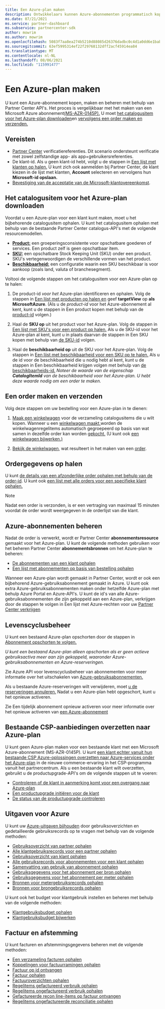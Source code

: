 ```yaml
---
title: Een Azure-plan maken
description: Ontwikkelaars kunnen Azure-abonnementen programmatisch kopen, maken en beheren met behulp Partner Center API's.
ms.date: 07/21/2021
ms.service: partner-dashboard
ms.subservice: partnercenter-sdk
author: mowrim
ms.author: mowrim
ms.openlocfilehash: 5083f7aa8ea274b5210d88085d26376dadbc0c4d1a0dd6e1babe59c94d7a6f9c
ms.sourcegitcommit: 63ef5995314ef22f29768132dff2acf45914ea84
ms.translationtype: MT
ms.contentlocale: nl-NL
ms.lasthandoff: 08/06/2021
ms.locfileid: "115991477"
---
```

# <a name="create-an-azure-plan"></a>Een Azure-plan maken

U kunt een Azure-abonnement kopen, maken en beheren met behulp van Partner Center API's. Het proces is vergelijkbaar met het maken van een Microsoft Azure abonnement[(MS-AZR-0145P).](https://go.microsoft.com/fwlink/p/?linkid=2164140) U moet [het catalogusitem voor het Azure-plan downloaden](#get-the-catalog-item-for-azure-plan)en [vervolgens een order maken en verzenden.](#create-and-submit-an-order)

## <a name="prerequisites"></a>Vereisten

* [Partner Center](partner-center-authentication.md) verificatiereferenties. Dit scenario ondersteunt verificatie met zowel zelfstandige app- als app+gebruikersreferenties.
* De klant-id. Als u geen klant-id hebt, volgt u de stappen in [Een lijst met klanten op halen.](get-a-list-of-customers.md) U kunt zich ook aanmelden bij Partner Center, de klant kiezen in de lijst met klanten, **Account** selecteren en vervolgens hun **Microsoft-id opslaan.**
* [Bevestiging van de acceptatie van de Microsoft-klantovereenkomst](/partner-center/confirm-customer-agreement).

## <a name="get-the-catalog-item-for-azure-plan"></a>Het catalogusitem voor het Azure-plan downloaden

Voordat u een Azure-plan voor een klant kunt maken, moet u het bijbehorende catalogusitem ophalen. U kunt het catalogusitem ophalen met behulp van de bestaande Partner Center catalogus-API's met de volgende resourcemodellen.

* **[Product:](product-resources.md#product)** een groeperingsconsistente voor opschatbare goederen of services. Een product zelf is geen opschatbaar item.
* **[SKU:](product-resources.md#sku)** een opschatbare Stock Keeping Unit (SKU) onder een product. SKU's vertegenwoordigen de verschillende vormen van het product.
* **[Beschikbaarheid:](product-resources.md#availability)** een configuratie waarin een SKU beschikbaar is voor aankoop (zoals land, valuta of branchesegment).

Voltooi de volgende stappen om het catalogusitem voor een Azure-plan op te halen:

1. De product-id *voor het* Azure-plan identificeren en ophalen. Volg de stappen in [Een lijst met producten op halen en](get-a-list-of-products.md) geef **targetView** op **als MicrosoftAzure**. (Als u de *product-id* voor het Azure-abonnement al kent, kunt u de stappen in Een product kopen met behulp van de [product-id](get-a-product-by-id.md) volgen.)

2. Haal de **SKU op** uit het product voor het Azure-plan. Volg de stappen in [Een lijst met SKU's voor een product op halen.](get-a-list-of-skus-for-a-product.md) Als u de SKU-id voor het Azure-plan al kent, kunt u in plaats daarvan de stappen in Een SKU kopen met behulp van [de SKU-id](get-a-sku-by-id.md) volgen.

3. Haal de **beschikbaarheid op** uit de SKU voor het Azure-plan. Volg de stappen in [Een lijst met beschikbaarheid voor een SKU op te halen.](get-a-list-of-availabilities-for-a-sku.md) Als u de id voor de beschikbaarheid die u nodig hebt al kent, kunt u de stappen in Een beschikbaarheid krijgen volgen met behulp van [de beschikbaarheids-id.](get-an-availability-by-id.md) *Noteer de waarde van de eigenschap **CatalogItemId** van de beschikbaarheid voor het Azure-plan. U hebt deze waarde nodig om een order te maken.*

## <a name="create-and-submit-an-order"></a>Een order maken en verzenden

Volg deze stappen om uw bestelling voor een Azure-plan in te dienen:

1. [Maak een winkelwagen](create-a-cart.md) voor de verzameling catalogusitems die u wilt kopen. Wanneer u een [winkelwagen maakt,](cart-resources.md#cart)worden de winkelwagenregelitems automatisch gegroepeerd op basis van wat samen in dezelfde order kan worden [](cart-resources.md#cartlineitem) [gekocht.](order-resources.md#order) (U kunt ook [een winkelwagen bijwerken.)](update-a-cart.md)

2. [Bekijk de winkelwagen](checkout-a-cart.md), wat resulteert in het maken van een [order](order-resources.md#order).

## <a name="get-order-details"></a>Ordergegevens op halen

U kunt [de details van een afzonderlijke order ophalen met behulp van de order-id](get-an-order-by-id.md). U kunt ook [een lijst met alle orders voor een specifieke klant ophalen.](get-all-of-a-customer-s-orders.md)

>[!NOTE]
>Nadat een order is verzonden, is er een vertraging van maximaal 15 minuten voordat de order wordt weergegeven in de orderlijst van die klant.

## <a name="manage-azure-plans"></a>Azure-abonnementen beheren

Nadat de order is verwerkt, wordt er Partner Center **abonnementsresource** gemaakt voor het Azure-plan. U kunt de volgende methoden gebruiken voor het beheren Partner Center **abonnementsbronnen** om het Azure-plan te beheren:

* [De abonnementen van een klant ophalen](get-all-of-a-customer-s-subscriptions.md)
* [Een lijst met abonnementen op basis van bestelling ophalen](get-a-list-of-subscriptions-by-order.md)

Wanneer een Azure-plan wordt gemaakt in Partner Center, wordt er ook een bijbehorend Azure-gebruiksabonnement gemaakt in Azure. U kunt ook extra Azure-gebruiksabonnementen maken onder hetzelfde Azure-plan met behulp Azure Portal en Azure-API's. U kunt de id's van alle Azure-gebruiksabonnementen die zijn gekoppeld aan een Azure-plan, verkrijgen door de stappen te volgen in Een lijst met Azure-rechten voor uw [Partner Center verkrijgen](get-a-list-of-azure-entitlements-for-subscription.md)

## <a name="lifecycle-management"></a>Levenscyclusbeheer

U kunt een bestaand Azure-plan opschorten door de stappen in [Abonnement opschorten te volgen.](suspend-a-subscription.md)

*U kunt een bestaand Azure-plan alleen opschorten als er geen actieve gebruiksactiva meer aan zijn gekoppeld, waaronder Azure-gebruiksabonnementen en Azure-reserveringen.*

Zie Azure API voor levenscyclusbeheer van abonnementen voor meer informatie over het uitschakelen van [Azure-gebruiksabonnementen.](/rest/api/resources/subscriptions)

Als u bestaande Azure-reserveringen wilt verwijderen, moet [u de reserveringen annuleren.](/partner-center/azure-reservations-manage#cancel-or-exchange-a-reservation)
Nadat u een Azure-plan hebt opgeschort, kunt u het opnieuw activeren.

Zie Een tijdelijk abonnement opnieuw activeren voor meer informatie over het opnieuw activeren van [een Azure-abonnement](reactivate-a-suspended-a-subscription.md)

## <a name="transition-existing-csp-offers-to-azure-plan"></a>Bestaande CSP-aanbiedingen overzetten naar Azure-plan 

U kunt geen Azure-plan maken voor een bestaande klant met een Microsoft Azure-abonnement (MS-AZR-0145P). U kunt [een klant echter vanuit hun bestaande CSP Azure-oplossingen overzetten naar Azure-services onder het Azure-plan](/partner-center/azure-plan-transition) in de nieuwe commerce-ervaring in het CSP-programma vanuit het partnercentrum. Als u een bestaande klant wilt overzetten, gebruikt u de productupgrade-API's om de volgende stappen uit te voeren:

* [Controleren of de klant in aanmerking komt voor een overgang naar Azure-plan](get-eligibility-for-product-upgrade.md)
* [Een productupgrade initiëren voor de klant](create-product-upgrade-entity.md)
* [De status van de productupgrade controleren](get-product-upgrade-status.md)

## <a name="azure-spending"></a>Uitgaven voor Azure

U kunt uw [Azure-uitgaven bijhouden](azure-spending.md) door gebruiksoverzichten en gedetailleerde gebruiksrecords op te vragen met behulp van de volgende methoden:

* [Gebruiksoverzicht van partner ophalen](get-a-partner-usage-summary.md)
* [Alle klantgebruiksrecords voor een partner ophalen](get-a-customer-s-usage-records.md)
* [Gebruiksoverzicht van klant ophalen](get-a-customer-usage-summary.md)
* [Alle gebruiksrecords voor abonnementen voor een klant ophalen](get-a-customer-subscription-s-usage-records.md)
* [Samenvatting van gebruik van abonnement ophalen](get-a-customer-subscription-usage-summary.md)
* [Gebruiksgegevens voor het abonnement per bron ophalen](get-a-customer-subscription-resource-usage-records.md)
* [Gebruiksgegevens voor het abonnement per meter ophalen](get-a-customer-subscription-meter-usage-records.md)
* [Bronnen voor metergebruiksrecords ophalen](meter-usage-resources.md)
* [Bronnen voor brongebruiksrecords ophalen](resource-usage-resources.md)

U kunt ook het budget voor klantgebruik instellen en beheren met behulp van de volgende methoden:

* [Klantgebruiksbudget ophalen](get-a-customer-s-usage-spending-budget.md)
* [Klantgebruiksbudget bijwerken](update-a-customer-s-usage-spending-budget.md)

## <a name="invoice-and-reconciliation"></a>Factuur en afstemming

U kunt facturen en afstemmingsgegevens beheren met de volgende methoden:

* [Een verzameling facturen ophalen](get-a-collection-of-invoices.md)
* [Koppelingen voor factuurramingen ophalen](get-invoice-estimate-links.md)
* [Factuur op id ontvangen](get-invoice-by-id.md)
* [Factuur ophalen](get-invoice-statement.md)
* [Factuuroverzichten ophalen](get-invoice-summaries.md)
* [Regelitems gefactureerd verbruik ophalen](get-invoice-billed-consumption-lineitems.md)
* [Regelitems ongefactureerd verbruik ophalen](get-invoice-unbilled-consumption-lineitems.md)
* [Gefactureerde recon line-items op factuur ontvangen](get-invoiceline-items.md)
* [Regelitems ongefactureerde reconciliatie ophalen](get-invoice-unbilled-recon-lineitems.md)
